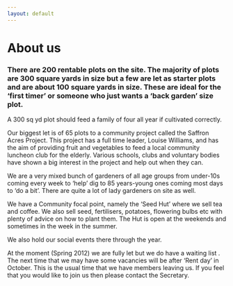 ```yaml
---
layout: default
---
```


# About us

### There are 200 rentable plots on the site. The majority of plots are 300 square yards in size but a few are let as starter plots and are about 100 square yards in size. These are ideal for the ‘first timer’ or someone who just wants a ‘back garden’ size plot.
 
A 300 sq yd plot should feed a family of four all year if cultivated correctly.
 
Our biggest let is of 65 plots to a community project called the Saffron Acres Project. This project has a full time leader, Louise Williams, and has the aim of providing fruit and vegetables to feed a local community luncheon club for the elderly. Various schools, clubs and voluntary bodies have shown a big interest in the project and help out when they can.
 
We are a very mixed bunch of gardeners of all age groups from under-10s coming every week to ‘help’ dig to 85 years-young ones coming most days to ‘do a bit’. There are quite a lot of lady gardeners on site as well.
 
We have a Community focal point, namely the ‘Seed Hut’ where we sell tea and coffee. We also sell seed, fertilisers, potatoes, flowering bulbs etc with plenty of advice on how to plant them. The Hut is open at the weekends and sometimes in the week in the summer.
 
We also hold our social events there through the year.
 
At the moment (Spring 2012) we are fully let but we do have a waiting list . The next time that we may have some vacancies will be after ‘Rent day’ in October. This is the usual time that we have members leaving us. If you feel that you would like to join us then please contact the Secretary.